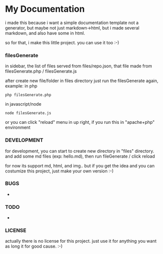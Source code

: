 # My Documentation

i made this because i want a simple documentation template
not a generator, but maybe not just markdown->html, but i made several markdown, and also have some in html.

so for that, i make this little project. you can use it too :-)

### filesGenerate
in sidebar, the list of files served from files/repo.json,
that file made from filesGenerate.php / filesGenerate.js

after create new file/folder in files directory just run the filesGenerate again, example:
in php
```
php filesGenerate.php
```

in javascript/node
```
node filesGenerate.js
```

or you can click "reload" menu in up right, if you run this in "apache+php" environment

### DEVELOPMENT

for development, you can start to create new directory in "files" directory.
and add some md files (exp: hello.md), then run fileGenerate / click reload

for now its support md, html, and img.. but if you get the idea and you can costumize this project, 
just make your own version :-)

### BUGS

- 

### TODO

- 

### LICENSE
actually there is no license for this project.
just use it for anything you want as long it for good cause. :-)
